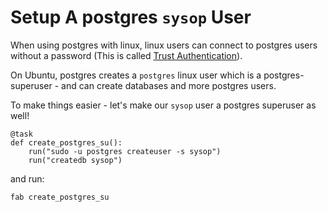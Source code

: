 # Setup A postgres `sysop` User

When using postgres with linux, linux users can connect to postgres users without a password (This is called [Trust Authentication](https://www.postgresql.org/docs/current/static/auth-methods.html#AUTH-TRUST)).

On Ubuntu, postgres creates a `postgres` linux user which is a postgres-superuser - and can create databases and more postgres users.

To make things easier - let's make our `sysop` user a postgres superuser as well!

    @task
    def create_postgres_su():
        run("sudo -u postgres createuser -s sysop")
        run("createdb sysop")

and run:

    fab create_postgres_su
